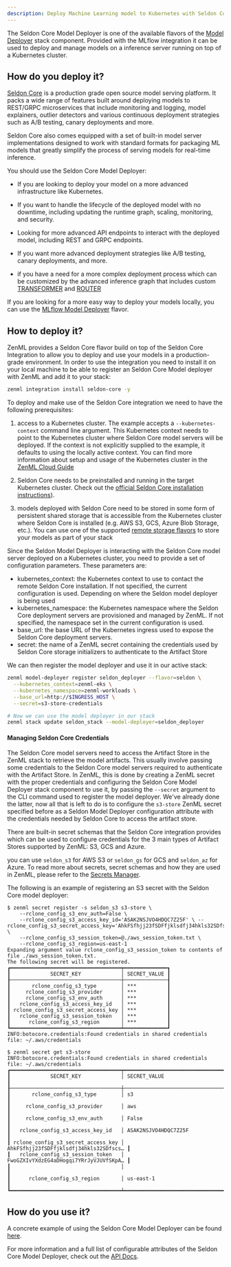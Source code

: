 ```yaml
---
description: Deploy Machine Learning model to Kubernetes with Seldon Core
---
```


The Seldon Core Model Deployer is one of the available flavors of the [Model Deployer](./overview.md) 
stack component. Provided with the MLflow integration it can be used to deploy
and manage models on a inference server running on top of a Kubernetes cluster.

## How do you deploy it?

[Seldon Core](https://github.com/SeldonIO/seldon-core) is a production grade
open source model serving platform. It packs a wide range of features built
around deploying models to REST/GRPC microservices that include monitoring and
logging, model explainers, outlier detectors and various continuous deployment
strategies such as A/B testing, canary deployments and more.

Seldon Core also comes equipped with a set of built-in model server
implementations designed to work with standard formats for packaging ML models
that greatly simplify the process of serving models for real-time inference.

You should use the Seldon Core Model Deployer:

* If you are looking to deploy your model on a more advanced infrastructure
  like Kubernetes.

* If you want to handle the lifecycle of the deployed model with no downtime, including updating the runtime graph, scaling, monitoring, and security.

* Looking for more advanced API endpoints to interact with the deployed model, including 
REST and GRPC endpoints.

* If you want more advanced deployment strategies like A/B testing, canary deployments, and more.

* if you have a need for a more complex deployment process which can be customized by the advanced inference graph that includes custom [TRANSFORMER](https://docs.seldon.io/projects/seldon-core/en/latest/workflow/overview.html) and [ROUTER](https://docs.seldon.io/projects/seldon-core/en/latest/analytics/routers.html?highlight=routers#)

If you are looking for a more easy way to deploy your models locally, you can use the [MLflow Model Deployer](./mlflow.md) flavor.

## How to deploy it?

ZenML provides a Seldon Core flavor build on top of the Seldon Core Integration to allow you to deploy and use your models in a production-grade environment. In order to use the integration you need to install it on your local machine to be able to register an Seldon Core
Model deployer with ZenML and add it to your stack:

```bash
zenml integration install seldon-core -y
```

To deploy and make use of the Seldon Core integration we need to have the following prerequisites:

1. access to a Kubernetes cluster. The example accepts a `--kubernetes-context`
command line argument. This Kubernetes context needs to point to the Kubernetes
cluster where Seldon Core model servers will be deployed. If the context is not
explicitly supplied to the example, it defaults to using the locally active
context. You can find more information about setup and usage of the Kubernetes
cluster in the [ZenML Cloud Guide](../../cloud-guide/overview.md)

2. Seldon Core needs to be preinstalled and running in the target Kubernetes
cluster. Check out the [official Seldon Core installation instructions](https://github.com/SeldonIO/seldon-core/tree/master/examples/auth#demo-setup)).

3. models deployed with Seldon Core need to be stored in some form of
persistent shared storage that is accessible from the Kubernetes cluster where
Seldon Core is installed (e.g. AWS S3, GCS, Azure Blob Storage, etc.).
You can use one of the supported [remote storage flavors](../artifact_stores/overview.md) to store your models as part of your stack

Since the Seldon Model Deployer is interacting with the Seldon Core model server deployed on 
a Kubernetes cluster, you need to provide a set of configuration parameters. These parameters are:

* kubernetes_context: the Kubernetes context to use to contact the remote Seldon Core installation. If not specified, the current configuration is used. Depending on where the Seldon model deployer is being used
* kubernetes_namespace: the Kubernetes namespace where the Seldon Core deployment servers 
are provisioned and managed by ZenML. If not specified, the namespace set in the current configuration is used.
* base_url: the base URL of the Kubernetes ingress used to expose the Seldon Core deployment servers.
* secret: the name of a ZenML secret containing the credentials used by Seldon Core storage initializers to authenticate to the Artifact Store

We can then register the model deployer and use it in our active stack:

```bash
zenml model-deployer register seldon_deployer --flavor=seldon \
  --kubernetes_context=zenml-eks \
  --kubernetes_namespace=zenml-workloads \
  --base_url=http://$INGRESS_HOST \
  --secret=s3-store-credentials

# Now we can use the model deployer in our stack
zenml stack update seldon_stack --model-deployer=seldon_deployer
```

#### Managing Seldon Core Credentials

The Seldon Core model servers need to access the Artifact Store in the ZenML
stack to retrieve the model artifacts. This usually involve passing some
credentials to the Seldon Core model servers required to authenticate with
the Artifact Store. In ZenML, this is done by creating a ZenML secret with the
proper credentials and configuring the Seldon Core Model Deployer stack component
to use it, by passing the `--secret` argument to the CLI command used
to register the model deployer. We've already done the latter, now all that is
left to do is to configure the `s3-store` ZenML secret specified before as a
Seldon Model Deployer configuration attribute with the credentials needed by
Seldon Core to access the artifact store.

There are built-in secret schemas that the Seldon Core integration provides which
can be used to configure credentials for the 3 main types of Artifact Stores
supported by ZenML: S3, GCS and Azure.

you can use `seldon_s3` for AWS S3 or `seldon_gs` for GCS and `seldon_az` for Azure. To read more about secrets, secret schemas and how they are used in ZenML, please refer to the
[Secrets Manager](../secrets_managers/overview.md).

The following is an example of registering an S3 secret with the Seldon Core model deployer:

```shell
$ zenml secret register -s seldon_s3 s3-store \
    --rclone_config_s3_env_auth=False \
    --rclone_config_s3_access_key_id='ASAK2NSJVO4HDQC7Z25F' \ --rclone_config_s3_secret_access_key='AhkFSfhjj23fSDFfjklsdfj34hkls32SDfscsaf+' \
    --rclone_config_s3_session_token=@./aws_session_token.txt \
    --rclone_config_s3_region=us-east-1
Expanding argument value rclone_config_s3_session_token to contents of file ./aws_session_token.txt.
The following secret will be registered.
┏━━━━━━━━━━━━━━━━━━━━━━━━━━━━━━━━━━━━┯━━━━━━━━━━━━━━┓
┃             SECRET_KEY             │ SECRET_VALUE ┃
┠────────────────────────────────────┼──────────────┨
┃       rclone_config_s3_type        │ ***          ┃
┃     rclone_config_s3_provider      │ ***          ┃
┃     rclone_config_s3_env_auth      │ ***          ┃
┃   rclone_config_s3_access_key_id   │ ***          ┃
┃ rclone_config_s3_secret_access_key │ ***          ┃
┃   rclone_config_s3_session_token   │ ***          ┃
┃      rclone_config_s3_region       │ ***          ┃
┗━━━━━━━━━━━━━━━━━━━━━━━━━━━━━━━━━━━━┷━━━━━━━━━━━━━━┛
INFO:botocore.credentials:Found credentials in shared credentials file: ~/.aws/credentials

$ zenml secret get s3-store
INFO:botocore.credentials:Found credentials in shared credentials file: ~/.aws/credentials
┏━━━━━━━━━━━━━━━━━━━━━━━━━━━━━━━━━━━━┯━━━━━━━━━━━━━━━━━━━━━━━━━━━━━━━━━━━━━━━━┓
┃             SECRET_KEY             │ SECRET_VALUE                           ┃
┠────────────────────────────────────┼────────────────────────────────────────┨
┃       rclone_config_s3_type        │ s3                                     ┃
┃     rclone_config_s3_provider      │ aws                                    ┃
┃     rclone_config_s3_env_auth      │ False                                  ┃
┃   rclone_config_s3_access_key_id   │ ASAK2NSJVO4HDQC7Z25F                   ┃
┃ rclone_config_s3_secret_access_key │ AhkFSfhjj23fSDFfjklsdfj34hkls32SDfscs… ┃
┃   rclone_config_s3_session_token   │ FwoGZXIvYXdzEG4aDHogqi7YRrJyVJUVfSKpA… ┃
┃                                    │                                        ┃
┃      rclone_config_s3_region       │ us-east-1                              ┃
┗━━━━━━━━━━━━━━━━━━━━━━━━━━━━━━━━━━━━┷━━━━━━━━━━━━━━━━━━━━━━━━━━━━━━━━━━━━━━━━┛
```

## How do you use it?

A concrete example of using the Seldon Core Model Deployer can be found
[here](https://github.com/zenml-io/zenml/tree/main/examples/kubeflow_pipelines_orchestration).

For more information and a full list of configurable attributes of the Seldon Core Model Deployer, check out the 
[API Docs](https://apidocs.zenml.io/latest/api_docs/integrations/#zenml.integrations.seldon.model_deployers).
